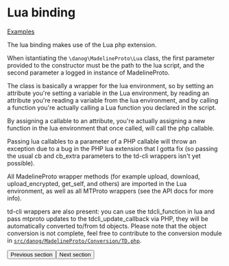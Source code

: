 # Lua binding

[Examples](https://github.com/danog/MadelineProto/tree/master/lua)  

The lua binding makes use of the Lua php extension.

When istantiating the `\danog\MadelineProto\Lua` class, the first parameter provided to the constructor must be the path to the lua script, and the second parameter a logged in instance of MadelineProto.

The class is basically a wrapper for the lua environment, so by setting an attribute you're setting a variable in the Lua environment, by reading an attribute you're reading a variable from the lua environment, and by calling a function you're actually calling a Lua function you declared in the script.

By assigning a callable to an attribute, you're actually assigning a new function in the lua environment that once called, will call the php callable.

Passing lua callables to a parameter of a PHP callable will throw an exception due to a bug in the PHP lua extension that I gotta fix (so passing the usual cb and cb_extra parameters to the td-cli wrappers isn't yet possible).

All MadelineProto wrapper methods (for example upload, download, upload_encrypted, get_self, and others) are imported in the Lua environment, as well as all MTProto wrappers (see the API docs for more info).  

td-cli wrappers are also present: you can use the tdcli_function in lua and pass mtproto updates to the tdcli_update_callback via PHP, they will be automatically converted to/from td objects. Please note that the object conversion is not complete, feel free to contribute to the conversion module in [`src/danog/MadelineProto/Conversion/TD.php`](https://github.com/danog/MadelineProto/raw/master/src/danog/MadelineProto/TL/Conversion/TD.php).

<amp-form action="https://docs.madelineproto.xyz/docs/SECRET_CHATS.html"><input type="submit" value="Previous section" /></form><amp-form action="https://docs.madelineproto.xyz/docs/PROXY.html"><input type="submit" value="Next section" /></form>